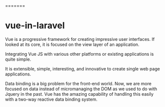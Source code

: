
=======
# vue-in-laravel
Vue is a progressive framework for creating impressive user interfaces. If looked at its core, it is focused on the view layer of an application.

Integrating Vue JS with various other platforms or existing applications is quite simple.

It is extensible, simple, interesting, and innovative to create single web page applications.

Data binding is a big problem for the front-end world. Now, we are more focused on data instead of micromanaging the DOM as we used to do with Jquery in the past. Vue has the amazing capability of handling this easily with a two-way reactive data binding system.


